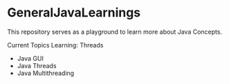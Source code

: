 # GeneralJavaLearnings
This repository serves as a playground to learn more about Java Concepts.


Current Topics Learning:
Threads
- Java GUI
- Java Threads
- Java Multithreading

 